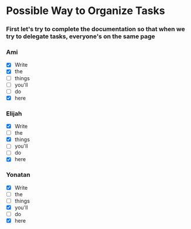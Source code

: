 # Possible Way to Organize Tasks
### First let's try to complete the documentation so that when we try to delegate tasks, everyone's on the same page

### Ami
- [x] Write
- [x] the
- [ ] things
- [ ] you'll
- [ ] do
- [x] here

### Elijah
- [x] Write
- [ ] the
- [x] things
- [ ] you'll
- [ ] do
- [x] here

### Yonatan
- [x] Write
- [ ] the
- [ ] things
- [x] you'll
- [ ] do
- [x] here
